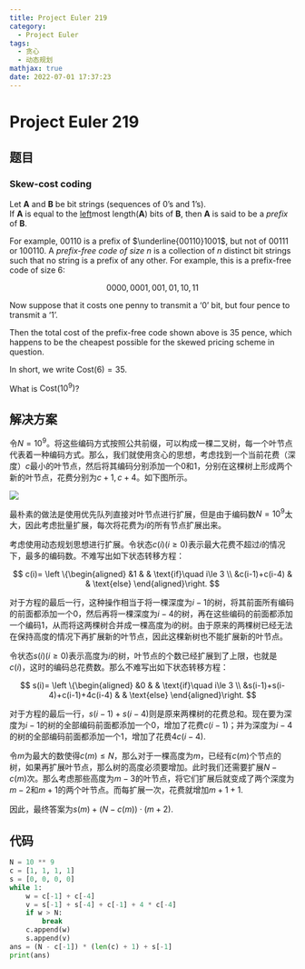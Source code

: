 ```yaml
---
title: Project Euler 219
category:
  - Project Euler
tags:
  - 贪心
  - 动态规划
mathjax: true
date: 2022-07-01 17:37:23
---
```


<escape><!-- more --></escape>

# Project Euler 219

## 题目

### Skew-cost coding

Let **A** and **B** be bit strings (sequences of $0$’s and $1$’s).<br>If **A** is equal to the <u>left</u>most length(**A**) bits of **B**, then **A** is said to be a *prefix* of **B**.

For example, $00110$ is a prefix of $\underline{00110}1001$, but not of $00111$ or $100110$.
A *prefix-free code of size $n$* is a collection of $n$ distinct bit strings such that no string is a prefix of any other. For example, this is a prefix-free code of size $6$:

$$0000, 0001, 001, 01, 10, 11$$

Now suppose that it costs one penny to transmit a ‘$0$’ bit, but four pence to transmit a ‘$1$’.

Then the total cost of the prefix-free code shown above is $35$ pence, which happens to be the cheapest possible for the skewed pricing scheme in question.

In short, we write $\text{Cost}(6) = 35$.

What is $\text{Cost}(10^9)$?

## 解决方案

令$N=10^9$。将这些编码方式按照公共前缀，可以构成一棵二叉树，每一个叶节点代表着一种编码方式。那么，我们就使用贪心的思想，考虑找到一个当前花费（深度）$c$最小的叶节点，然后将其编码分别添加一个$0$和$1$，分别在这棵树上形成两个新的叶节点，花费分别为$c+1,c+4$。如下图所示。

![](../images/p219-1.png)

最朴素的做法是使用优先队列直接对叶节点进行扩展，但是由于编码数$N=10^9$太大，因此考虑批量扩展，每次将花费为$i$的所有节点扩展出来。

考虑使用动态规划思想进行扩展。令状态$c(i)(i\ge 0)$表示最大花费不超过$i$的情况下，最多的编码数。不难写出如下状态转移方程：

$$
c(i)=
\left \{\begin{aligned}
  &1  & & \text{if}\quad i\le 3  \\
  &c(i-1)+c(i-4) & & \text{else}
\end{aligned}\right.
$$

对于方程的最后一行，这种操作相当于将一棵深度为$i-1$的树，将其前面所有编码的前面都添加一个$0$，然后再将一棵深度为$i-4$的树，再在这些编码的前面都添加一个编码$1$，从而将这两棵树合并成一棵高度为$i$的树。由于原来的两棵树已经无法在保持高度的情况下再扩展新的叶节点，因此这棵新树也不能扩展新的叶节点。

令状态$s(i)(i\ge 0)$表示高度为$i$的树，叶节点的个数已经扩展到了上限，也就是$c(i)$，这时的编码总花费数。那么不难写出如下状态转移方程：

$$
s(i)=
\left \{\begin{aligned}
  &0  & & \text{if}\quad i\le 3  \\
  &s(i-1)+s(i-4)+c(i-1)+4c(i-4) & & \text{else}
\end{aligned}\right.
$$

对于方程的最后一行，$s(i-1)+s(i-4)$则是原来两棵树的花费总和。现在要为深度为$i-1$的树的全部编码前面都添加一个$0$，增加了花费$c(i-1)$；并为深度为$i-4$的树的全部编码前面都添加一个$1$，增加了花费$4c(i-4)$.

令$m$为最大的数使得$c(m)\le N$，那么对于一棵高度为$m$，已经有$c(m)$个节点的树，如果再扩展叶节点，那么树的高度必须要增加。此时我们还需要扩展$N-c(m)$次。那么考虑那些高度为$m-3$的叶节点，将它们扩展后就变成了两个深度为$m-2$和$m+1$的两个叶节点。而每扩展一次，花费就增加$m+1+1$.

因此，最终答案为$s(m)+(N-c(m))\cdot(m+2)$.


## 代码
```py
N = 10 ** 9
c = [1, 1, 1, 1]
s = [0, 0, 0, 0]
while 1:
    w = c[-1] + c[-4]
    v = s[-1] + s[-4] + c[-1] + 4 * c[-4]
    if w > N:
        break
    c.append(w)
    s.append(v)
ans = (N - c[-1]) * (len(c) + 1) + s[-1]
print(ans)

```